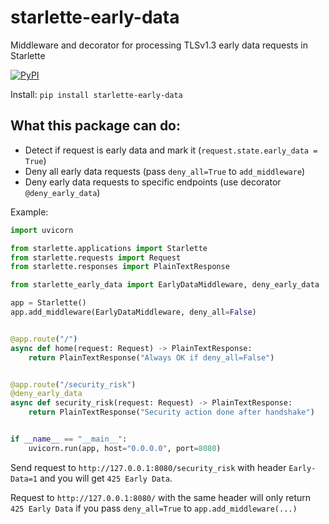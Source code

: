 # starlette-early-data

Middleware and decorator for processing TLSv1.3 early data requests in Starlette

<a href="https://pypi.org/project/starlette-early-data/"><img alt="PyPI" src="https://img.shields.io/pypi/v/starlette-early-data"></a>

Install: `pip install starlette-early-data`

## What this package can do:
- Detect if request is early data and mark it (`request.state.early_data = True`)
- Deny all early data requests (pass `deny_all=True` to `add_middleware`)
- Deny early data requests to specific endpoints (use decorator `@deny_early_data`)

Example:

```python
import uvicorn

from starlette.applications import Starlette
from starlette.requests import Request
from starlette.responses import PlainTextResponse

from starlette_early_data import EarlyDataMiddleware, deny_early_data

app = Starlette()
app.add_middleware(EarlyDataMiddleware, deny_all=False)


@app.route("/")
async def home(request: Request) -> PlainTextResponse:
    return PlainTextResponse("Always OK if deny_all=False")


@app.route("/security_risk")
@deny_early_data
async def security_risk(request: Request) -> PlainTextResponse:
    return PlainTextResponse("Security action done after handshake")


if __name__ == "__main__":
    uvicorn.run(app, host="0.0.0.0", port=8080)
```

Send request to `http://127.0.0.1:8080/security_risk` with header `Early-Data=1` and you will get `425 Early Data`.

Request to `http://127.0.0.1:8080/` with the same header will only return `425 Early Data` if you pass `deny_all=True` to `app.add_middleware(...)`
